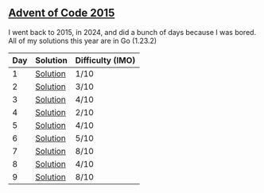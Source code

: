 ## [Advent of Code 2015](https://adventofcode.com/2015)

I went back to 2015, in 2024, and did a bunch of days because I was bored.
All of my solutions this year are in Go (1.23.2)

| Day | Solution                        | Difficulty (IMO) |
| --- | ------------------------------- | ---------------- |
| 1   | [Solution](/2015/day-1/main.go) | 1/10             |
| 2   | [Solution](/2015/day-2/main.go) | 3/10             |
| 3   | [Solution](/2015/day-3/main.go) | 4/10             |
| 4   | [Solution](/2015/day-4/main.go) | 2/10             |
| 5   | [Solution](/2015/day-5/main.go) | 4/10             |
| 6   | [Solution](/2015/day-6/main.go) | 5/10             |
| 7   | [Solution](/2015/day-7/main.go) | 8/10             |
| 8   | [Solution](/2015/day-8/main.go) | 4/10             |
| 9   | [Solution](/2015/day-9/main.go) | 8/10             |
